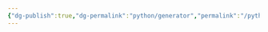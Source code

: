 ```yaml
---
{"dg-publish":true,"dg-permalink":"python/generator","permalink":"/python/generator/","dgHomeLink":true,"dgPassFrontmatter":false}
---
```

